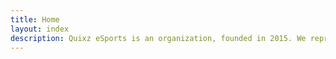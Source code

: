 ```yaml
---
title: Home
layout: index
description: Quixz eSports is an organization, founded in 2015. We represent teams in several esport titles, such as CSGO and Rocket League. Our passions for the esport community is strong, and try our best to make it grow better!
---
```

